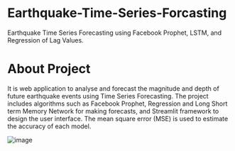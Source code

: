 # Earthquake-Time-Series-Forcasting
Earthquake Time Series Forecasting using Facebook Prophet, LSTM, and Regression of Lag Values.

# About Project
It is web application to analyse and forecast the magnitude and depth of future earthquake events using Time Series Forecasting. The project includes algorithms such as Facebook Prophet, Regression and Long Short term Memory Network for making forecasts, and Streamlit framework to design the user interface. The mean square error (MSE) is used to estimate the accuracy of each model.


![image](https://user-images.githubusercontent.com/91648422/163156690-d007c784-6d0d-4042-8ed1-7776ce455be2.png)


